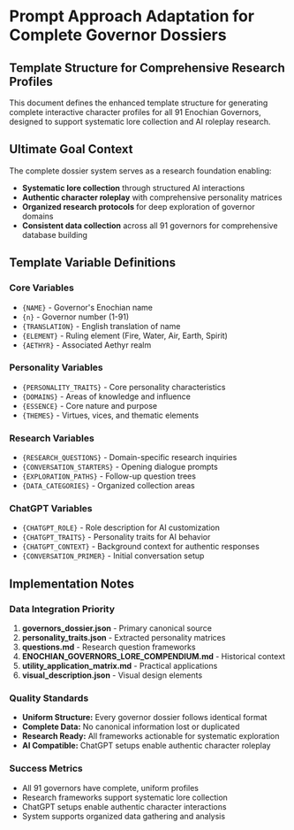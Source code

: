 # Prompt Approach Adaptation for Complete Governor Dossiers

## Template Structure for Comprehensive Research Profiles

This document defines the enhanced template structure for generating complete interactive character profiles for all 91 Enochian Governors, designed to support systematic lore collection and AI roleplay research.

## Ultimate Goal Context

The complete dossier system serves as a research foundation enabling:
- **Systematic lore collection** through structured AI interactions
- **Authentic character roleplay** with comprehensive personality matrices
- **Organized research protocols** for deep exploration of governor domains
- **Consistent data collection** across all 91 governors for comprehensive database building

<handoff>

<template type="markdown">
# {NAME} - Complete Research Dossier

## Governor Profile

**Name:** {NAME}  
**Number:** {n}  
**Translation:** {TRANSLATION}  
**Aethyr:** {AETHYR}  
**Element:** {ELEMENT}  
**Tarot Attribution:** {TAROT}  
**Sephirah:** {SEPHIRAH}  
**Zodiac Angel:** {ZODIAC_ANGEL}

## Canonical Traits

### Personality Matrix
**Core Traits:** {PERSONALITY_TRAITS}  
**Domains of Knowledge:** {DOMAINS}  
**Visual Emblem:** {VISUAL_EMBLEM}

### Correspondences
- **Element:** {ELEMENT}
- **Aethyr:** {AETHYR} 
- **Tarot:** {TAROT}
- **Sephirah:** {SEPHIRAH}
- **Zodiac Angel:** {ZODIAC_ANGEL}

## Interpretive Characteristics

### Essence & Nature
{ESSENCE}

### Themes & Virtues
{THEMES}

### Mystical Verse
> "{VERSE}"

### Boon & Challenge
{BOON}

## Historical Context

### Traditional Attributions
{HISTORICAL_CONTEXT}

### Source References
{SOURCE_REFERENCES}

## Research Framework

### Primary Research Questions
Based on domains: {DOMAINS}

{RESEARCH_QUESTIONS}

### Conversation Starters
{CONVERSATION_STARTERS}

### Follow-up Exploration Paths
{EXPLORATION_PATHS}

## Interaction Guidelines

### Personality Approach
- **Tone:** {INTERACTION_TONE}
- **Communication Style:** {COMMUNICATION_STYLE}
- **Preferred Topics:** {PREFERRED_TOPICS}
- **Triggers to Avoid:** {TRIGGERS_TO_AVOID}

### Research Collection Framework
- **Data Categories:** {DATA_CATEGORIES}
- **Response Patterns:** {RESPONSE_PATTERNS}
- **Lore Development Areas:** {LORE_AREAS}

## Visual Design Context

**Color Palette:** {COLOR_PALETTE}  
**Visual Emblem:** {VISUAL_EMBLEM}  
**Aura Description:** {AURA_DESCRIPTION}

## ChatGPT Setup Instructions

### Customization Fields
**Nickname:** {NAME}  
**Role:** {CHATGPT_ROLE}  
**Traits:** {CHATGPT_TRAITS}  
**Context:** {CHATGPT_CONTEXT}

### Initial Conversation Primer
{CONVERSATION_PRIMER}

## Research Protocol

### Interview Structure
1. **Opening Engagement:** {OPENING_QUESTIONS}
2. **Domain Exploration:** {DOMAIN_QUESTIONS}
3. **Personality Probing:** {PERSONALITY_QUESTIONS}
4. **Lore Development:** {LORE_QUESTIONS}
5. **Creative Expansion:** {CREATIVE_QUESTIONS}

### Data Collection Categories
- **Canonical Confirmations**
- **Interpretive Expansions**
- **Creative Elaborations**
- **Personality Insights**
- **Historical Connections**

### Response Tracking
- **Session Notes:** {SESSION_TRACKING}
- **Lore Additions:** {LORE_TRACKING}
- **Character Development:** {CHARACTER_TRACKING}

## Quality Assurance

### Completeness Checklist
- [ ] All canonical data integrated
- [ ] Research questions domain-specific
- [ ] Conversation flows structured
- [ ] ChatGPT setup functional
- [ ] Visual elements included
- [ ] Historical context provided

### Research Validation
- [ ] Questions enable deep exploration
- [ ] Personality matrix comprehensive
- [ ] Interaction guidelines clear
- [ ] Data collection organized
- [ ] Tracking systems functional

---

*Generated by Complete Governor Dossier System*  
*For systematic lore collection and character research*

</template>

</handoff>

## Template Variable Definitions

### Core Variables
- `{NAME}` - Governor's Enochian name
- `{n}` - Governor number (1-91)
- `{TRANSLATION}` - English translation of name
- `{ELEMENT}` - Ruling element (Fire, Water, Air, Earth, Spirit)
- `{AETHYR}` - Associated Aethyr realm

### Personality Variables
- `{PERSONALITY_TRAITS}` - Core personality characteristics
- `{DOMAINS}` - Areas of knowledge and influence
- `{ESSENCE}` - Core nature and purpose
- `{THEMES}` - Virtues, vices, and thematic elements

### Research Variables
- `{RESEARCH_QUESTIONS}` - Domain-specific research inquiries
- `{CONVERSATION_STARTERS}` - Opening dialogue prompts
- `{EXPLORATION_PATHS}` - Follow-up question trees
- `{DATA_CATEGORIES}` - Organized collection areas

### ChatGPT Variables
- `{CHATGPT_ROLE}` - Role description for AI customization
- `{CHATGPT_TRAITS}` - Personality traits for AI behavior
- `{CHATGPT_CONTEXT}` - Background context for authentic responses
- `{CONVERSATION_PRIMER}` - Initial conversation setup

## Implementation Notes

### Data Integration Priority
1. **governors_dossier.json** - Primary canonical source
2. **personality_traits.json** - Extracted personality matrices
3. **questions.md** - Research question frameworks
4. **ENOCHIAN_GOVERNORS_LORE_COMPENDIUM.md** - Historical context
5. **utility_application_matrix.md** - Practical applications
6. **visual_description.json** - Visual design elements

### Quality Standards
- **Uniform Structure:** Every governor dossier follows identical format
- **Complete Data:** No canonical information lost or duplicated
- **Research Ready:** All frameworks actionable for systematic exploration
- **AI Compatible:** ChatGPT setups enable authentic character roleplay

### Success Metrics
- All 91 governors have complete, uniform profiles
- Research frameworks support systematic lore collection
- ChatGPT setups enable authentic character interactions
- System supports organized data gathering and analysis 